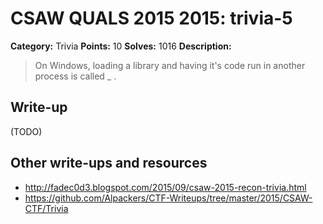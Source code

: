 # CSAW QUALS 2015 2015: trivia-5

**Category:** Trivia
**Points:** 10
**Solves:** 1016
**Description:**

> On Windows, loading a library and having it's code run in another process is called _ .


## Write-up

(TODO)

## Other write-ups and resources

* <http://fadec0d3.blogspot.com/2015/09/csaw-2015-recon-trivia.html>
* <https://github.com/Alpackers/CTF-Writeups/tree/master/2015/CSAW-CTF/Trivia>
